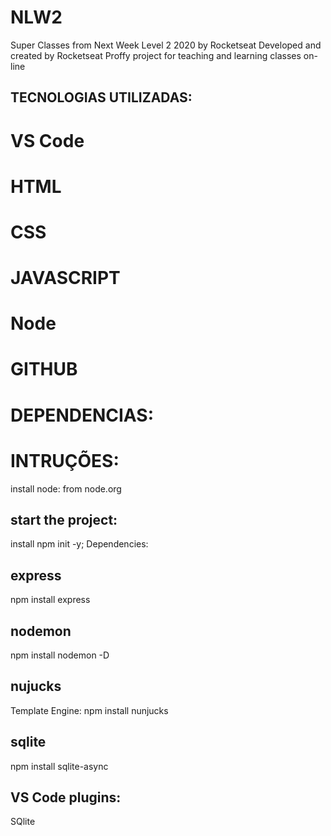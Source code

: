 # NLW2
Super Classes from Next Week Level 2 2020 by Rocketseat
Developed and created by Rocketseat
Proffy project for teaching and learning classes on-line

## TECNOLOGIAS UTILIZADAS:

# VS Code
# HTML
# CSS
# JAVASCRIPT
# Node
# GITHUB

# DEPENDENCIAS:

# INTRUÇÕES:

install node: from node.org
## start the project:
install npm init -y;
Dependencies:
## express
npm install express
## nodemon
npm install nodemon -D
## nujucks
Template Engine:
npm install nunjucks
## sqlite
npm install sqlite-async

## VS Code plugins:
SQlite



